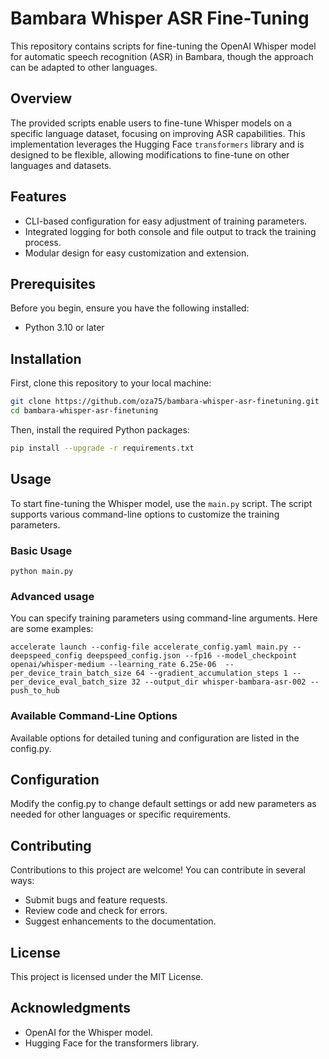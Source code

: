 # Bambara Whisper ASR Fine-Tuning

This repository contains scripts for fine-tuning the OpenAI Whisper model for automatic speech recognition (ASR) in
Bambara, though the approach can be adapted to other languages.

## Overview

The provided scripts enable users to fine-tune Whisper models on a specific language dataset, focusing on improving ASR
capabilities. This implementation leverages the Hugging Face `transformers` library and is designed to be flexible,
allowing modifications to fine-tune on other languages and datasets.

## Features

- CLI-based configuration for easy adjustment of training parameters.
- Integrated logging for both console and file output to track the training process.
- Modular design for easy customization and extension.

## Prerequisites

Before you begin, ensure you have the following installed:

- Python 3.10 or later

## Installation

First, clone this repository to your local machine:

```bash
git clone https://github.com/oza75/bambara-whisper-asr-finetuning.git
cd bambara-whisper-asr-finetuning
````

Then, install the required Python packages:

```bash
pip install --upgrade -r requirements.txt
```

## Usage

To start fine-tuning the Whisper model, use the `main.py` script. The script supports various command-line options to
customize the training parameters.

### Basic Usage

```
python main.py
```

### Advanced usage

You can specify training parameters using command-line arguments. Here are some examples:

```
accelerate launch --config-file accelerate_config.yaml main.py --deepspeed_config deepspeed_config.json --fp16 --model_checkpoint openai/whisper-medium --learning_rate 6.25e-06  --per_device_train_batch_size 64 --gradient_accumulation_steps 1 --per_device_eval_batch_size 32 --output_dir whisper-bambara-asr-002 --push_to_hub
```

### Available Command-Line Options

Available options for detailed tuning and configuration are listed in the config.py.

## Configuration

Modify the config.py to change default settings or add new parameters as needed for other languages or specific
requirements.

## Contributing

Contributions to this project are welcome! You can contribute in several ways:

- Submit bugs and feature requests.
- Review code and check for errors.
- Suggest enhancements to the documentation.

## License
This project is licensed under the MIT License.

## Acknowledgments
- OpenAI for the Whisper model.
- Hugging Face for the transformers library.